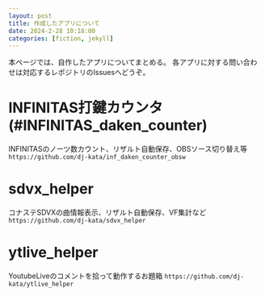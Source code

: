 ```yaml
---
layout: post
title: 作成したアプリについて
date: 2024-2-28 10:18:00
categories: [fiction, jekyll]
---
```


本ページでは、自作したアプリについてまとめる。
各アプリに対する問い合わせは対応するレポジトリのIssuesへどうぞ。

# INFINITAS打鍵カウンタ (#INFINITAS\_daken\_counter)
INFINITASのノーツ数カウント、リザルト自動保存、OBSソース切り替え等
```https://github.com/dj-kata/inf_daken_counter_obsw```

# sdvx\_helper
コナステSDVXの曲情報表示、リザルト自動保存、VF集計など
```https://github.com/dj-kata/sdvx_helper```

# ytlive\_helper
YoutubeLiveのコメントを拾って動作するお題箱
```https://github.com/dj-kata/ytlive_helper```
